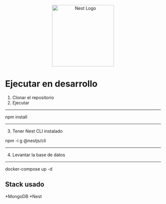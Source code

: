 <p align="center">
  <a href="http://nestjs.com/" target="blank"><img src="https://nestjs.com/img/logo-small.svg" width="200" alt="Nest Logo" /></a>
</p>

# Ejecutar en desarrollo

1. Clonar el repositorio
2. Ejecutar

---

npm install

---

3. Tener Nest CLI instalado

npm -i g @nestjs/cli

---

4. Levantar la base de datos

---

docker-compose up -d

## Stack usado

*MongoDB
*Nest
